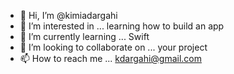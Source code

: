 - 👋 Hi, I’m @kimiadargahi
- 👀 I’m interested in ... learning how to build an app 
- 🌱 I’m currently learning ... Swift 
- 💞️ I’m looking to collaborate on ... your project
- 📫 How to reach me ... kdargahi@gmail.com

<!---
kimiadargahi/kimiadargahi is a ✨ special ✨ repository because its `README.md` (this file) appears on your GitHub profile.
You can click the Preview link to take a look at your changes.
--->
